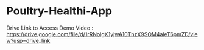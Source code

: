 # Poultry-Healthi-App

Drive Link to Access Demo Video : https://drive.google.com/file/d/1rRNolgX1yjwA10ThzX9SOM4aleT6pmZD/view?usp=drive_link
